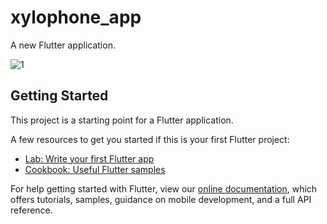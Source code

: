 # xylophone_app

A new Flutter application.

![1](https://user-images.githubusercontent.com/44515882/105380815-85581b80-5c38-11eb-9957-60187ecaa85a.PNG)

## Getting Started

This project is a starting point for a Flutter application.

A few resources to get you started if this is your first Flutter project:

- [Lab: Write your first Flutter app](https://flutter.dev/docs/get-started/codelab)
- [Cookbook: Useful Flutter samples](https://flutter.dev/docs/cookbook)

For help getting started with Flutter, view our
[online documentation](https://flutter.dev/docs), which offers tutorials,
samples, guidance on mobile development, and a full API reference.
